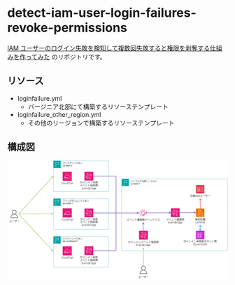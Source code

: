 # detect-iam-user-login-failures-revoke-permissions

[IAM ユーザーのログイン失敗を検知して複数回失敗すると権限を剥奪する仕組みを作ってみた](https://dev.classmethod.jp/articles/detect-iam-user-login-failures-revoke-permissions/) のリポジトリです。

## リソース

- loginfailure.yml
  - バージニア北部にて構築するリソーステンプレート
- loginfailure_other_region.yml
  - その他のリージョンで構築するリソーステンプレート

## 構成図

<img src="/img/iam_account_lock_none.png">

